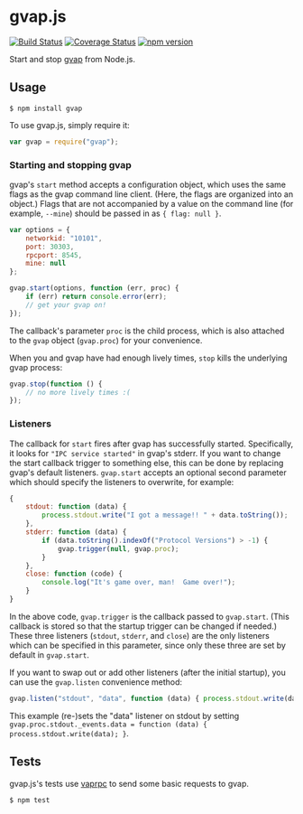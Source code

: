 gvap.js
=======

[![Build Status](https://travis-ci.org/vaporyjs/gvap.js.svg)](https://travis-ci.org/vaporyjs/gvap.js)
[![Coverage Status](https://coveralls.io/repos/vaporyjs/gvap.js/badge.svg?branch=master&service=github)](https://coveralls.io/github/vaporyjs/gvap.js?branch=master)
[![npm version](https://badge.fury.io/js/gvap.svg)](https://badge.fury.io/js/gvap)

Start and stop [gvap](https://github.com/vaporyco/go-vapory) from Node.js.

Usage
-----

```
$ npm install gvap
```
To use gvap.js, simply require it:
```javascript
var gvap = require("gvap");
```

### Starting and stopping gvap

gvap's `start` method accepts a configuration object, which uses the same flags as the gvap command line client.  (Here, the flags are organized into an object.)  Flags that are not accompanied by a value on the command line (for example, `--mine`) should be passed in as `{ flag: null }`.
```javascript
var options = {
    networkid: "10101",
    port: 30303,
    rpcport: 8545,
    mine: null
};

gvap.start(options, function (err, proc) {
    if (err) return console.error(err);
    // get your gvap on!
});
```
The callback's parameter `proc` is the child process, which is also attached to the `gvap` object (`gvap.proc`) for your convenience.

When you and gvap have had enough lively times, `stop` kills the underlying gvap process:
```javascript
gvap.stop(function () {
    // no more lively times :( 
});
```

### Listeners

The callback for `start` fires after gvap has successfully started.  Specifically, it looks for `"IPC service started"` in gvap's stderr.  If you want to change the start callback trigger to something else, this can be done by replacing gvap's default listeners.  `gvap.start` accepts an optional second parameter which should specify the listeners to overwrite, for example:
```javascript
{
    stdout: function (data) {
        process.stdout.write("I got a message!! " + data.toString());
    },
    stderr: function (data) {
        if (data.toString().indexOf("Protocol Versions") > -1) {
            gvap.trigger(null, gvap.proc);
        }
    },
    close: function (code) {
        console.log("It's game over, man!  Game over!");
    }
}
```
In the above code, `gvap.trigger` is the callback passed to `gvap.start`.  (This callback is stored so that the startup trigger can be changed if needed.)  These three listeners (`stdout`, `stderr`, and `close`) are the only listeners which can be specified in this parameter, since only these three are set by default in `gvap.start`.

If you want to swap out or add other listeners (after the initial startup), you can use the `gvap.listen` convenience method:
```javascript
gvap.listen("stdout", "data", function (data) { process.stdout.write(data); });
```
This example (re-)sets the "data" listener on stdout by setting `gvap.proc.stdout._events.data = function (data) { process.stdout.write(data); }`.

Tests
-----

gvap.js's tests use [vaprpc](https://github.com/AugurProject/vaprpc) to send some basic requests to gvap.
```
$ npm test
```
